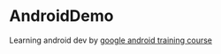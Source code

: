 # AndroidDemo
Learning android dev by [google android training course](http://hukai.me/android-training-course-in-chinese/index.html)


